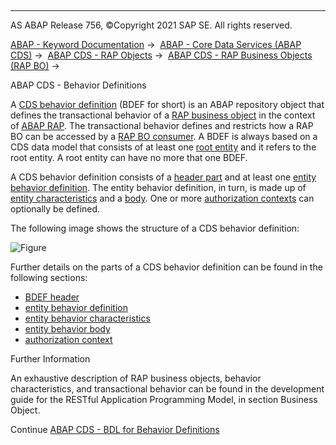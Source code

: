   

* * *

AS ABAP Release 756, ©Copyright 2021 SAP SE. All rights reserved.

[ABAP - Keyword Documentation](javascript:call_link\('abenabap.htm'\)) →  [ABAP - Core Data Services (ABAP CDS)](javascript:call_link\('abencds.htm'\)) →  [ABAP CDS - RAP Objects](javascript:call_link\('abencds_rap_objects.htm'\)) →  [ABAP CDS - RAP Business Objects (RAP BO)](javascript:call_link\('abencds_rap_business_objects.htm'\)) → 

ABAP CDS - Behavior Definitions

A [CDS behavior definition](javascript:call_link\('abencds_behavior_definition_glosry.htm'\) "Glossary Entry") (BDEF for short) is an ABAP repository object that defines the transactional behavior of a [RAP business object](javascript:call_link\('abenrap_bo_glosry.htm'\) "Glossary Entry") in the context of [ABAP RAP](javascript:call_link\('abenabap_rap_glosry.htm'\) "Glossary Entry"). The transactional behavior defines and restricts how a RAP BO can be accessed by a [RAP BO consumer](javascript:call_link\('abenrap_bo_consumer_glosry.htm'\) "Glossary Entry"). A BDEF is always based on a CDS data model that consists of at least one [root entity](javascript:call_link\('abenroot_entity_glosry.htm'\) "Glossary Entry") and it refers to the root entity. A root entity can have no more that one BDEF.

A CDS behavior definition consists of a [header part](javascript:call_link\('abencds_bdef_header_glosry.htm'\) "Glossary Entry") and at least one [entity behavior definition](javascript:call_link\('abencds_entity_bdef_glosry.htm'\) "Glossary Entry"). The entity behavior definition, in turn, is made up of [entity characteristics](javascript:call_link\('abencds_entity_properties_glosry.htm'\) "Glossary Entry") and a [body](javascript:call_link\('abencds_entity_body_glosry.htm'\) "Glossary Entry"). One or more [authorization contexts](javascript:call_link\('abencds_auth_context_glosry.htm'\) "Glossary Entry") can optionally be defined.

The following image shows the structure of a CDS behavior definition:

![Figure](bdoc_bdef_structure.png)

Further details on the parts of a CDS behavior definition can be found in the following sections:

-   [BDEF header](javascript:call_link\('abenbdl_bdef_header.htm'\))
-   [entity behavior definition](javascript:call_link\('abenbdl_define_beh.htm'\))
-   [entity behavior characteristics](javascript:call_link\('abenbdl_character.htm'\))
-   [entity behavior body](javascript:call_link\('abenbdl_body.htm'\))
-   [authorization context](javascript:call_link\('abenbdl_authorization_context.htm'\))

Further Information

An exhaustive description of RAP business objects, behavior characteristics, and transactional behavior can be found in the development guide for the RESTful Application Programming Model, in section Business Object.

Continue
[ABAP CDS - BDL for Behavior Definitions](javascript:call_link\('abenbdl.htm'\))